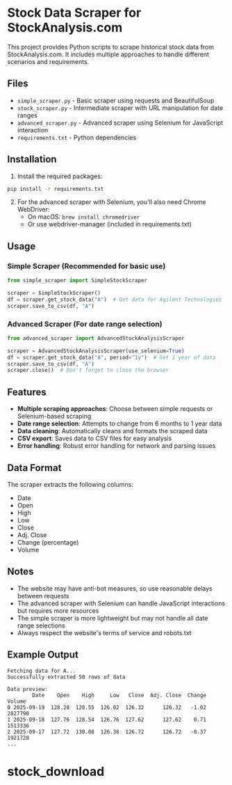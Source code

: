# Stock Data Scraper for StockAnalysis.com

This project provides Python scripts to scrape historical stock data from StockAnalysis.com. It includes multiple approaches to handle different scenarios and requirements.

## Files

- `simple_scraper.py` - Basic scraper using requests and BeautifulSoup
- `stock_scraper.py` - Intermediate scraper with URL manipulation for date ranges
- `advanced_scraper.py` - Advanced scraper using Selenium for JavaScript interaction
- `requirements.txt` - Python dependencies

## Installation

1. Install the required packages:
```bash
pip install -r requirements.txt
```

2. For the advanced scraper with Selenium, you'll also need Chrome WebDriver:
   - On macOS: `brew install chromedriver`
   - Or use webdriver-manager (included in requirements.txt)

## Usage

### Simple Scraper (Recommended for basic use)

```python
from simple_scraper import SimpleStockScraper

scraper = SimpleStockScraper()
df = scraper.get_stock_data("A")  # Get data for Agilent Technologies
scraper.save_to_csv(df, "A")
```

### Advanced Scraper (For date range selection)

```python
from advanced_scraper import AdvancedStockAnalysisScraper

scraper = AdvancedStockAnalysisScraper(use_selenium=True)
df = scraper.get_stock_data("A", period="1y")  # Get 1 year of data
scraper.save_to_csv(df, "A")
scraper.close()  # Don't forget to close the browser
```

## Features

- **Multiple scraping approaches**: Choose between simple requests or Selenium-based scraping
- **Date range selection**: Attempts to change from 6 months to 1 year data
- **Data cleaning**: Automatically cleans and formats the scraped data
- **CSV export**: Saves data to CSV files for easy analysis
- **Error handling**: Robust error handling for network and parsing issues

## Data Format

The scraper extracts the following columns:
- Date
- Open
- High
- Low
- Close
- Adj. Close
- Change (percentage)
- Volume

## Notes

- The website may have anti-bot measures, so use reasonable delays between requests
- The advanced scraper with Selenium can handle JavaScript interactions but requires more resources
- The simple scraper is more lightweight but may not handle all date range selections
- Always respect the website's terms of service and robots.txt

## Example Output

```
Fetching data for A...
Successfully extracted 50 rows of data

Data preview:
        Date    Open    High     Low   Close  Adj. Close  Change     Volume
0 2025-09-19  128.28  128.55  126.02  126.32      126.32   -1.02  2827790
1 2025-09-18  127.76  128.54  126.76  127.62      127.62    0.71  1513336
2 2025-09-17  127.72  130.08  126.38  126.72      126.72   -0.37  1921728
...
```
# stock_download
